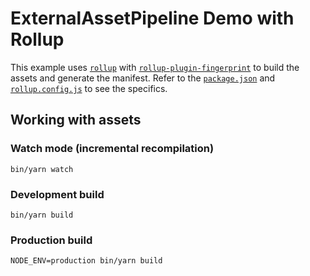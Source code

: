 # ExternalAssetPipeline Demo with Rollup

This example uses [`rollup`] with [`rollup-plugin-fingerprint`] to build the
assets and generate the manifest. Refer to the [`package.json`](./package.json)
and [`rollup.config.js`](./rollup.config.js) to see the specifics.

[`rollup`]: https://rollupjs.org
[`rollup-plugin-fingerprint`]: https://github.com/rmacklin/rollup-plugin-fingerprint

## Working with assets

### Watch mode (incremental recompilation)

`bin/yarn watch`

### Development build

`bin/yarn build`

### Production build

`NODE_ENV=production bin/yarn build`
